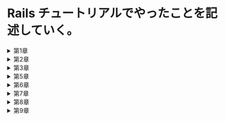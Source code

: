 # Rails チュートリアルでやったことを記述していく。

<details><summary>第1章</summary><div>

## 第 1 章　 hello_app

- クラウド IDE で環境構築

- rvm を使って`ruby3.1.2`をインストール

`$ rvm get stable`

`$ rvm install 3.1.2`

`$ rvm --default use 3.1.2`

- rails をインストールする

- ruby ドキュメントをスキップする設定を`.gemrcファイル`に追加

`$ echo "gem: --no-document" >> ~/.gemrc`

- `rails7.0.4`をインストール

`$ gem install rails -v 7.0.4`

- `bundler2.3.14`をインストール

`$ gem install bundler -v 2.3.14`

- cloud9 環境のディスク容量を追加する

`$ source <(curl -sL https://cdn.learnenough.com/resize)``

- `~/environment`で`hello_app`という名前の rails アプリを新規作成

- バージョンを指定　`--skip-bundle`コマンドを省略すると、システム上で見つかる最も直近のバージョンの bundler が使われることになる

`$ rails _ 7.0.4 _ new hello_app --skip-bundle`

- Gemfile の中身を書き換え

- `config/environment/development.rb`にクラウド IDE から rails サーバーへ接続する許可を記述

`config.hosts.clear`

- rails サーバーを起動、初期画面が表示されることを確認

- MVC(model-view-controller)

ブラウザからのリクエストを controller が受け取り、model(データベースとの通信を担当)を対話して呼び出し、view をレンダリングして HTML をブラウザに返す

- `application_controller`に hello メソッドを定義

- `config/routes`で hello メソッドで表示される HTML を root に設定

- `localhost:3000`で hello メソッドで定義した HTML が表示されることを確認

- クラウド IDE の git バージョンが 2.17.1 であったのでアップグレード　 2.41.0 に

`$ source <(curl -sL https://cdn.learnenough.com/upgrade_git)``

### - github にリポジトリ hello_app-second を作成してプッシュ

↓ 個人アクセストークン

```
　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
```

</div></details>

<details><summary>第2章</summary><div>

## 第 2 章　 toy_app

- `rails new` で`toy_app`を作成

- gemfile を書き換えて`bundle install`第 1 章で作ったものに加え、"sassc-rails"をインストール

- 第 1 章でもしたように、hello メソッドを定義、root を設定、`config/environment/development.rb`に接続許可を設定

- rails サーバーを起動し、無事起動することを確認

- リポジトリ`toy_app_second`を作成して push

- scaffold コマンドで Users モデルを作成　カラムは`name:string`と`email:string`

- 作ったデータベースをマイグレート

- scaffold で作成したので、URL が~/users に新しくページが自動で作成されていることを確認

- root ページを`users/index`に変更

- scaffold はいろんなページを一気に作成してくれるので便利だが、データの検証やテストが行われていないなどの問題点が多々ある。

- Micropost モデルを作成　カラムは`content:text`と`user_id:integer`

- `models/micropost.rb`に投稿のバリデーションを作成　投稿を 140 字に制限

- `models/user.rb`に user 一人に複数の micropost が紐づくように設定

`has_many :microposts`

- `models/micropost.rb`に micropost 一つに user 一人が紐づくように設定

`belongs_to :user`

- rails コンドールで紐づけがちゃんとできているか確認

- 演習：ユーザーの show ページに、ユーザーの最初の投稿を表示させる

- 演習：投稿のバリデーションを追加　空白だとエラーを返すように

- 演習：User モデルにバリデーションを追加　 name と email が空白のときにエラーを返す

- ユーザーと投稿のページの行ったり来たりが面倒だったのでヘッダーに各一覧へのリンクを設置

### - toy_app の作成終了　 push

</div></details>

<details><summary>第3章</summary><div>

## 第 3 章　 sample_app 静的なページの作成

<details><summary>サンプルアプリケーションについての説明</summary><div>

# Ruby on Rails チュートリアルのサンプルアプリケーション

これは、次の教材で作られたサンプルアプリケーションです。
[_Ruby on Rails チュートリアル_](https://railstutorial.jp/)
（第 7 版）
[Michael Hartl](https://www.michaelhartl.com/) 著

## ライセンス

[Ruby on Rails チュートリアル](https://railstutorial.jp/)内にある
ソースコードは MIT ライセンスと Beerware ライセンスのもとで公開されています。
詳細は [LICENSE.md](LICENSE.md) をご覧ください。

## 使い方

このアプリケーションを動かす場合は、まずはリポジトリを手元にクローンしてください。
その後、次のコマンドで必要になる RubyGems をインストールします。

```
$ gem install bundler -v 2.3.14
$ bundle _2.3.14_ config set --local without 'production'
$ bundle _2.3.14_ install
```

その後、データベースへのマイグレーションを実行します。

```
$ rails db:migrate
```

最後に、テストを実行してうまく動いているかどうか確認してください。

```
$ rails test
```

テストが無事にパスしたら、Rails サーバーを立ち上げる準備が整っているはずです。

```
$ rails server
```

詳しくは、[_Ruby on Rails チュートリアル_](https://railstutorial.jp/)
を参考にしてください。

</div></details>

- sample_app を新しく作成

- `--skip-bundle`によって javascript を使うためのパッケージのインストールもスキップしているらしい　あとで手動で入れるよ

- gemfile を書き換え、bundle インストール

- このとき、production 環境でしか使わない gem はインストールしないように設定することで、development と test 環境では SQLite、production 環境では postgreSQL を使うようになる。この時点では postgreSQL はまだ未インストール

- gtihub にリポジトリ rails-tutorial-second を作成して push

- 第 1 章でもしたように、hello メソッドを定義、root を設定、`config/environment/development.rb`に接続許可を設定

- gemfile をロックし、ここまでを push

- rails g でコントローラ名「Static Pages」で Home、Help ページを作成

- 新しいブランチ static-pages を作成し、そこに push 　`$ git push --set-upstream origin static-pages`としないとできなかった

- コントローラー作成をミスってもとに戻したいときは、`$ rails destroy ~~~~`とすれば OK

- Home ページと Help ページをいろいろ修正

- About ページを手動で作るに当たって、まずはテストを作成する

- テストをパスするためにルーティング、コントローラーのメソッド、ビューを作成

- 各ページにページタイトルを表示させる作業をしていく

- まずテストを作成`assert_select "title, "タイトル"``

- テストの最初に setup メソッドを定義して重複を回避

- `application.html.erbファイル`のタイトル、各ページに provide メソッドを設定することでタイトルが動的に切り替わるように

- 演習：ルートを変更したことで root_url が利用できるようになった。これに対するテストを作成

- ここまでを"Static Pages 作成終了"と commit して main ブランチに merge し、push

- `minitest reporters`を導入

- Guard によるテストの自動化を導入　ターミナルで `$ bundle _2.3.14_ exec guard init` を実行

- 生成された Guard ファイルを編集　編集後は新しいターミナルで `$ bundle _2.3.14_ exec guard` を実行しておけば自動でテストしてくれる

- ここまでを"テストのセットアップ完了"で commit して push

- 第4章で application_helper にタイトルを表示するヘルパーメソッドを追加

- ヘルパーメソッドを追加したことを push

</div></details>

<details><summary>第5章</summary><div>

## 第 5 章　レイアウトを作成する

- git branch を作成　`filling-in-layout`

- ヘッダー、home の html を編集

- bootstrap をインストールする

- すべての CSS を一つにまとめるため、カスタム CSS ファイルを作成

- フッターの html を編集

- ヘッダーとフッターの CSS を追加

- コンタクトページを追加

- 各ページの名前付きルーティングを定義　テストを名前付きルーティングに書き換え

- 結合テスト(integration_test)を作成 `$ rails g integration-test site-layout`

- ここまでを push

- static_pages の各ページの文章を修正

- Application ヘルパーで使っている full_title メソッドのテストを作成

- ここまでを commit

- ユーザー登録ページへのルーティングを作成していく

- Users コントローラーを作成、new を Sign up ページとして作成

- ここまでを push

</div></details>

<details><summary>第6章</summary><div>

## 第 6 章　ユーザーのモデルを作成する

- ここから第12章まで、ユーザー認証システムを構築していく

- トピックブランチを作成 `$ git switch -c modeling-users`

- 簡単に消えることのないユーザーモデルを構築する

- `$ rails g model User name:string email:string`でUserモデルを生成、マイグレーション

- ユーザーの検証のため、存在性（presence）、長さ（length）、フォーマット（format）、一意性（uniqueness）の検証をする

- name属性とemail属性の存在性のテストとバリデーションを作成

- name属性とemail属性の長さのテストとバリデーションを作成

- email属性のフォーマットのテストとバリデーションを作成

- email属性の一意性のテストとバリデーションを作成

- データベースレベルの一意性を保証するために、emailインデックスをマイグレーションに追加する `$ rails g migration add_index_to_users_email`

- 生成されたマイグレーションファイルに次を追記 `add_index :users, :email, unique: true`

- `test/fixtures/users.yml` の中身をいったん削除するとテストがパスするようになる

- コールバックメソッドを定義し、データベースでも一意性を保証するようにする。`before_save {self.email = email.downcase}`を`models/user.rb`に追記

- ここまでをコミットしてpush

- PR のテスト

- セキュアなパスワードを追加する

- セキュアなパスワードを実装するには`has_secure_password`をユーザーモデルに追記すればよい

- `has_secure_password`を追記することによって、さまざまな機能が使えるようになる

- 機能を使うために、Userモデルに`password_digest`カラムを作成する

- `$ rails g migration add_password_digest_to_users password_digest:string`でマイグレーションファイルを作成

- `$ rails db:migrate`でマイグレーションを適用

- `Gemfile`に`gem "bcrypt", "3.1.18"`を追記して`$ bundle _2.3.14_ install`コマンドでインストール

- `models/users.rb`に`has_secure_password`を追記

- `has_secure_password`を追記したことによって、password属性とpassword_confirmation属性に対してのバリデーションが強制的に追加されたため、テストを書き換える。

- テストを元にバリデーションを追加

- Railsコンソールで新規ユーザーを作成`User.create(name: "Michael Hartl", email: "michael@example.com", password: "foobar", password_confirmation: "foobar")`

- 作成したユーザーに対して`user.authenticate("foobar")`とするとパスワードが正しいのでtrueとなり、ユーザー情報を返す。パスワードが間違っていればfalseを返す

- `!!user.authenticate("foobar")`とするとtrueを返す

- ここまでをpush

</div></details>

<details><summary>第7章</summary><div>

## 第 7 章　ユーザー登録

- `$ git switch -c sign-up`で新しいブランチを作成

- サイトのレイアウトにデバッグ情報を追加

- ルートファイルに`resources :users`を追加。これによりusersに対する各アクション、名前付きルーティングが利用できるようになる

- `show.html.erb`を作成し、usersコントローラーにshowアクションを作成。@user変数にパラメーターのIDのユーザー情報を入れるようにした

- debuggerメソッドを任意の部分に差し込むことにより、メソッドがある時点での確変の状態を確認することができる

- Gravatarを使ってプロフィール画像を設定する

- ユーザー情報を次に変更`user.update(name: "Example User", email: "example@railstutorial.org", password: "foobar", password_confirmation: "foobar")`

- ユーザーのサイドバーを実装する

- ユーザー登録ページを実装していく

- ユーザーコントローラーにcreateメソッドを定義

- 脆弱性に対処するため、Strong Parametersというテクニックを使用する

- コントローラ内部で`user_params`を定義し、許可するデータと許可しないデータを分けるようにした

- 新規登録ページで、入力内容に誤りがあるときにエラーメッセージを表示させるようにした

- エラーメッセージは`shared/_errormessages.html.erb`ファイルに記述し、renderメソッドで表示させる

- エラーメッセージを日本語化。`https://blog.cloud-acct.com/posts/u-rails-error-messages-jayml/`を参考

- フォームに対するテストをつくる。インテグレーションテストを新しく作成

- 登録フォームを完成させる

- フラッシュメーッセージを表示させるためのコードをapplication.html.erbに追記

- 入力内容が無効、有効それぞれの場合のテストを作成

- ここまでをpush

</div></details>

<details><summary>第8章</summary><div>

## 第 8 章　ユーザー登録

- ログイン機能を作るトピックブランチを作成 `basic-login`

- Sessionsコントローラを作成`$ rails g controller Sessions new`

- ログイン画面を作成

- フォームへの入力が無効な場合の処理を作成、フラッシュメッセージのテストを作成
　`flash.now`を使うとページが切り替わったときに非表示になる。

- ログイン中の状態での有効な値の送信をフォームで正しく扱えるようにする。

- sessionsヘルパーにログイン機能つくり、createに実装。ユーザーIDを暗号化cookieとして安全に置けるようになった。

- ユーザーIDを別のページで取り出せるようにする。current_userメソッドを作る。
　これにより、ユーザーがログインしているかに応じてアプリケーションの動作を変更できるようになった。

- レイアウトのリンクを追加する。リンクはログイン状態に応じて変わるようにする。

- `logged_in?`メソッドをつくる。

- `_header.html.erb`を書き換える。

- ここまでをコミット

- メニューのドロップダウンリストをjavascriptでつくる

- モバイル向けスタイリングを作成する

- レイアウトの変更をテストする

- ユーザー登録時にログインするようにする

- ログアウト機能をつくる

- それぞれのテストを作成

- 第8章終了。ここまでをpush

</div></details>

<details><summary>第9章</summary><div>

## 第 9 章　発展的なログイン機構

- 永続cookieを使って、ブラウザを再起動した後でもすぐにログインできるようにする。

- Remember me 機能を実装する

- 


</div></details>
